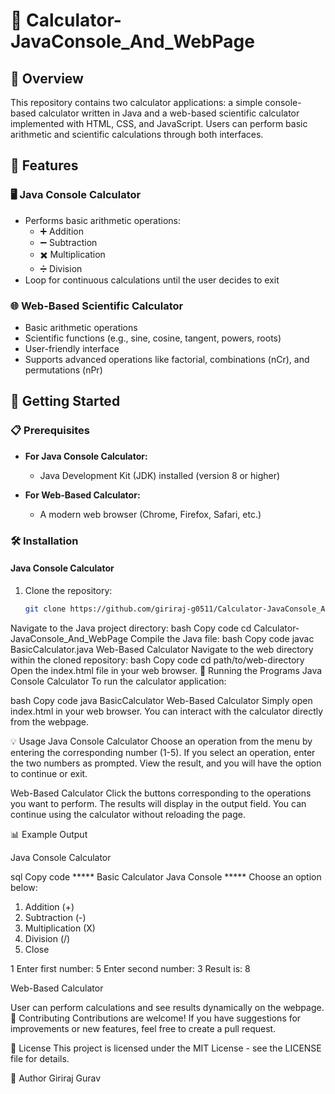 # 📱 Calculator-JavaConsole_And_WebPage

## 🌟 Overview
This repository contains two calculator applications: a simple console-based calculator written in Java and a web-based scientific calculator implemented with HTML, CSS, and JavaScript. Users can perform basic arithmetic and scientific calculations through both interfaces.

## 🔧 Features

### 🖥️ Java Console Calculator
- Performs basic arithmetic operations:
  - ➕ Addition
  - ➖ Subtraction
  - ✖️ Multiplication
  - ➗ Division
- Loop for continuous calculations until the user decides to exit

### 🌐 Web-Based Scientific Calculator
- Basic arithmetic operations
- Scientific functions (e.g., sine, cosine, tangent, powers, roots)
- User-friendly interface
- Supports advanced operations like factorial, combinations (nCr), and permutations (nPr)

## 🚀 Getting Started

### 📋 Prerequisites
- **For Java Console Calculator:**
  - Java Development Kit (JDK) installed (version 8 or higher)
  
- **For Web-Based Calculator:**
  - A modern web browser (Chrome, Firefox, Safari, etc.)

### 🛠️ Installation

#### Java Console Calculator
1. Clone the repository:
   ```bash
   git clone https://github.com/giriraj-g0511/Calculator-JavaConsole_And_WebPage.git
Navigate to the Java project directory:
bash
Copy code
cd Calculator-JavaConsole_And_WebPage
Compile the Java file:
bash
Copy code
javac BasicCalculator.java
Web-Based Calculator
Navigate to the web directory within the cloned repository:
bash
Copy code
cd path/to/web-directory
Open the index.html file in your web browser.
🏃 Running the Programs
Java Console Calculator
To run the calculator application:

bash
Copy code
java BasicCalculator
Web-Based Calculator
Simply open index.html in your web browser. You can interact with the calculator directly from the webpage.

💡 Usage
Java Console Calculator
Choose an operation from the menu by entering the corresponding number (1-5).
If you select an operation, enter the two numbers as prompted.
View the result, and you will have the option to continue or exit.

Web-Based Calculator
Click the buttons corresponding to the operations you want to perform.
The results will display in the output field.
You can continue using the calculator without reloading the page.


📊 Example Output

Java Console Calculator

sql
Copy code
***** Basic Calculator Java Console *****
Choose an option below:
1) Addition (+)
2) Subtraction (-)
3) Multiplication (X)
4) Division (/)
5) Close

1
Enter first number:
5
Enter second number:
3
Result is: 8

Web-Based Calculator

User can perform calculations and see results dynamically on the webpage.
🤝 Contributing
Contributions are welcome! If you have suggestions for improvements or new features, feel free to create a pull request.

📜 License
This project is licensed under the MIT License - see the LICENSE file for details.

👤 Author
Giriraj Gurav
